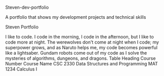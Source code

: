 Steven-dev-portfolio 

A portfolio that shows my development projects and technical skills

Steven Portfolio

I like to code. I code in the morning, I code in the afternoon, but I like to code more at night. The werewolves don't come at night when I code; my superpower grows, and as Naruto helps me, my code becomes powerful like a lightsaber. Gundam robots come out of my code as I solve the mysteries of algorithms, dungeons, and dragons.
Table Heading
Course Number 	Course Name
CSC 2330 	Data Structures and Programming
MAT 1234 	Calculus I
